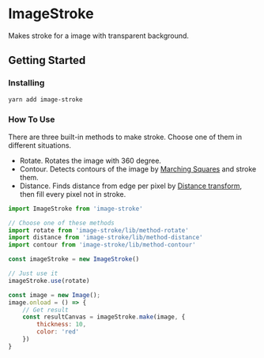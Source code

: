 # ImageStroke

Makes stroke for a image with transparent background.

## Getting Started

### Installing

``` bash
yarn add image-stroke
```

### How To Use

There are three built-in methods to make stroke. Choose one of them in different situations.

- Rotate. Rotates the image with 360 degree.
- Contour. Detects contours of the image by [Marching Squares](https://en.wikipedia.org/wiki/Marching_squares) and stroke them.
- Distance. Finds distance from edge per pixel by [Distance transform](https://en.wikipedia.org/wiki/Distance_transform), then fill every pixel not in stroke.

``` javascript
import ImageStroke from 'image-stroke'

// Choose one of these methods
import rotate from 'image-stroke/lib/method-rotate'
import distance from 'image-stroke/lib/method-distance'
import contour from 'image-stroke/lib/method-contour'

const imageStroke = new ImageStroke()

// Just use it
imageStroke.use(rotate)

const image = new Image();
image.onload = () => {
    // Get result
    const resultCanvas = imageStroke.make(image, {
        thickness: 10,
        color: 'red'
    })
}
```